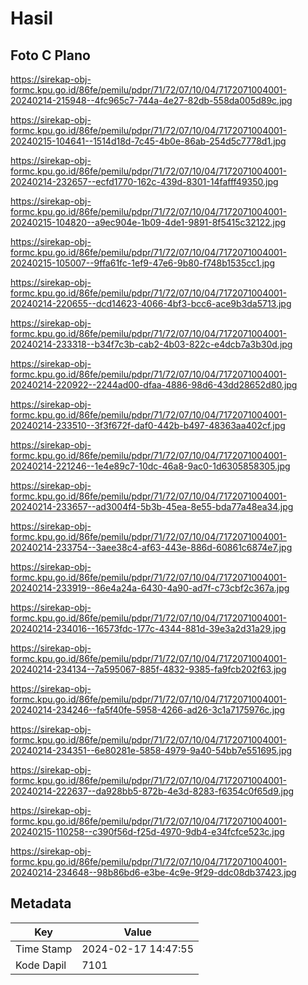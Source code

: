 # Hasil

## Foto C Plano

https://sirekap-obj-formc.kpu.go.id/86fe/pemilu/pdpr/71/72/07/10/04/7172071004001-20240214-215948--4fc965c7-744a-4e27-82db-558da005d89c.jpg

https://sirekap-obj-formc.kpu.go.id/86fe/pemilu/pdpr/71/72/07/10/04/7172071004001-20240215-104641--1514d18d-7c45-4b0e-86ab-254d5c7778d1.jpg

https://sirekap-obj-formc.kpu.go.id/86fe/pemilu/pdpr/71/72/07/10/04/7172071004001-20240214-232657--ecfd1770-162c-439d-8301-14fafff49350.jpg

https://sirekap-obj-formc.kpu.go.id/86fe/pemilu/pdpr/71/72/07/10/04/7172071004001-20240215-104820--a9ec904e-1b09-4de1-9891-8f5415c32122.jpg

https://sirekap-obj-formc.kpu.go.id/86fe/pemilu/pdpr/71/72/07/10/04/7172071004001-20240215-105007--9ffa61fc-1ef9-47e6-9b80-f748b1535cc1.jpg

https://sirekap-obj-formc.kpu.go.id/86fe/pemilu/pdpr/71/72/07/10/04/7172071004001-20240214-220655--dcd14623-4066-4bf3-bcc6-ace9b3da5713.jpg

https://sirekap-obj-formc.kpu.go.id/86fe/pemilu/pdpr/71/72/07/10/04/7172071004001-20240214-233318--b34f7c3b-cab2-4b03-822c-e4dcb7a3b30d.jpg

https://sirekap-obj-formc.kpu.go.id/86fe/pemilu/pdpr/71/72/07/10/04/7172071004001-20240214-220922--2244ad00-dfaa-4886-98d6-43dd28652d80.jpg

https://sirekap-obj-formc.kpu.go.id/86fe/pemilu/pdpr/71/72/07/10/04/7172071004001-20240214-233510--3f3f672f-daf0-442b-b497-48363aa402cf.jpg

https://sirekap-obj-formc.kpu.go.id/86fe/pemilu/pdpr/71/72/07/10/04/7172071004001-20240214-221246--1e4e89c7-10dc-46a8-9ac0-1d6305858305.jpg

https://sirekap-obj-formc.kpu.go.id/86fe/pemilu/pdpr/71/72/07/10/04/7172071004001-20240214-233657--ad3004f4-5b3b-45ea-8e55-bda77a48ea34.jpg

https://sirekap-obj-formc.kpu.go.id/86fe/pemilu/pdpr/71/72/07/10/04/7172071004001-20240214-233754--3aee38c4-af63-443e-886d-60861c6874e7.jpg

https://sirekap-obj-formc.kpu.go.id/86fe/pemilu/pdpr/71/72/07/10/04/7172071004001-20240214-233919--86e4a24a-6430-4a90-ad7f-c73cbf2c367a.jpg

https://sirekap-obj-formc.kpu.go.id/86fe/pemilu/pdpr/71/72/07/10/04/7172071004001-20240214-234016--16573fdc-177c-4344-881d-39e3a2d31a29.jpg

https://sirekap-obj-formc.kpu.go.id/86fe/pemilu/pdpr/71/72/07/10/04/7172071004001-20240214-234134--7a595067-885f-4832-9385-fa9fcb202f63.jpg

https://sirekap-obj-formc.kpu.go.id/86fe/pemilu/pdpr/71/72/07/10/04/7172071004001-20240214-234246--fa5f40fe-5958-4266-ad26-3c1a7175976c.jpg

https://sirekap-obj-formc.kpu.go.id/86fe/pemilu/pdpr/71/72/07/10/04/7172071004001-20240214-234351--6e80281e-5858-4979-9a40-54bb7e551695.jpg

https://sirekap-obj-formc.kpu.go.id/86fe/pemilu/pdpr/71/72/07/10/04/7172071004001-20240214-222637--da928bb5-872b-4e3d-8283-f6354c0f65d9.jpg

https://sirekap-obj-formc.kpu.go.id/86fe/pemilu/pdpr/71/72/07/10/04/7172071004001-20240215-110258--c390f56d-f25d-4970-9db4-e34fcfce523c.jpg

https://sirekap-obj-formc.kpu.go.id/86fe/pemilu/pdpr/71/72/07/10/04/7172071004001-20240214-234648--98b86bd6-e3be-4c9e-9f29-ddc08db37423.jpg


## Metadata

| Key        | Value               |
| ---------- | ------------------- |
| Time Stamp | 2024-02-17 14:47:55 |
| Kode Dapil | 7101                |



